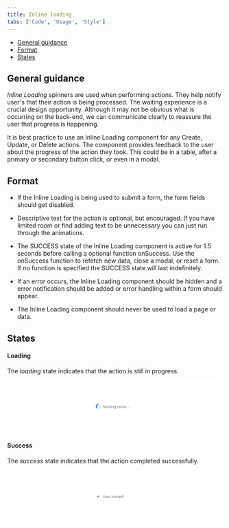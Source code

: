 ```yaml
---
title: Inline loading
tabs: ['Code', 'Usage', 'Style']
---
```

<anchor-links>
<ul>
    <li><a data-scroll href="#general-guidance">General guidance</a></li>
    <li><a data-scroll href="#format">Format</a></li>
    <li><a data-scroll href="#states">States</a></li>
</ul>
</anchor-links>


## General guidance

_Inline Loading_ spinners are used when performing actions. They help notify user's that their action is being processed.
The waiting experience is a crucial design opportunity. Although it may not be obvious what is occurring on the back-end, we can communicate clearly to reassure the user that progress is happening.

It is best practice to use an Inline Loading component for any Create, Update, or Delete actions. The component provides feedback to the user about the progress of the action they took. This could be in a table, after a primary or secondary button click, or even in a modal.

## Format

- If the Inline Loading is being used to submit a form, the form fields should get disabled.

- Descriptive text for the action is optional, but encouraged. If you have limited room or find adding text to be unnecessary you can just run through the animations.

- The SUCCESS state of the Inline Loading component is active for 1.5 seconds before calling a optional function onSuccess. Use the onSuccess function to refetch new data, close a modal, or reset a form. If no function is specified the SUCCESS state will last indefinitely.

- If an error occurs, the Inline Loading component should be hidden and a error notification should be added or error handling within a form should appear.

- The Inline Loading component should never be used to load a page or data.


## States

#### Loading

The _loading_ state indicates that the action is still in progress.

<image-component cols="8">

![Example of inline loading](images/inline-loading-usage-1.png)

</image-component>

#### Success

The _success_ state indicates that the action completed successfully.

<image-component cols="8">

![Example of loading success](images/inline-loading-usage-2.png)

</image-component>

